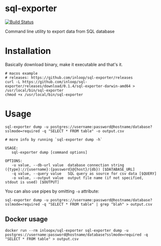 # sql-exporter

[![Build Status](https://travis-ci.org/inloop/sql-exporter.svg?branch=master)](https://travis-ci.org/inloop/sql-exporter)

Command line utility to export data from SQL database

# Installation

Basically download binary, make it executable and that's it.

```
# macos example
# releases: https://github.com/inloop/sql-exporter/releases
curl -L https://github.com/inloop/sql-exporter/releases/download/0.1.4/sql-exporter-darwin-amd64 > /usr/local/bin/sql-exporter
chmod +x /usr/local/bin/sql-exporter
```

# Usage

```
sql-exporter dump -u postgres://username:password@hostname/database?sslmode=required -q "SELECT * FROM table" -o output.csv

# more info by running `sql-exporter dump -h`

USAGE:
   sql-exporter dump [command options]

OPTIONS:
   -u value, --db-url value  database connection string ({type}://{username}:{password}@{host}/{db}) [$DATABASE_URL]
   -q value, --query value   SQL query as source for csv data [$QUERY]
   -o value, --output value  output file name (if not specified, stdout is used) [$OUTPUT]
```

You can also use pipes by omitting `-o` attribute:

```
sql-exporter dump -u postgres://username:password@hostname/database?sslmode=required -q "SELECT * FROM table" | grep "blah" > output.csv
```

## Docker usage

```
docker run --rm inloopx/sql-exporter sql-exporter dump -u postgres://username:password@hostname/database?sslmode=required -q "SELECT * FROM table" > output.csv
```
